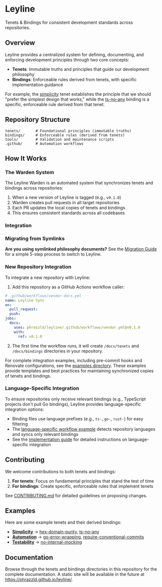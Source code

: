 # Leyline

Tenets & Bindings for consistent development standards across repositories.

## Overview

Leyline provides a centralized system for defining, documenting, and enforcing development principles through two core concepts:

- **Tenets**: Immutable truths and principles that guide our development philosophy
- **Bindings**: Enforceable rules derived from tenets, with specific implementation guidance

For example, the [simplicity](./docs/tenets/simplicity.md) tenet establishes the principle that we should "prefer the simplest design that works," while the [ts-no-any](./docs/bindings/ts-no-any.md) binding is a specific, enforceable rule derived from that tenet.

## Repository Structure

```
tenets/       # Foundational principles (immutable truths)
bindings/     # Enforceable rules (derived from tenets)
tools/        # Validation and maintenance scripts
.github/      # Automation workflows
```

## How It Works

### The Warden System

The Leyline Warden is an automated system that synchronizes tenets and bindings across repositories:

1. When a new version of Leyline is tagged (e.g., `v0.1.0`)
2. Warden creates pull requests in all target repositories
3. Each PR updates the local copies of tenets and bindings
4. This ensures consistent standards across all codebases

### Integration

### Migrating from Symlinks

**Are you using symlinked philosophy documents?** See the [Migration Guide](./docs/migration-guide.md) for a simple 5-step process to switch to Leyline.

### New Repository Integration

To integrate a new repository with Leyline:

1. Add this repository as a GitHub Actions workflow caller:

```yaml
# .github/workflows/vendor-docs.yml
name: Leyline Sync
on:
  pull_request:
  push:
jobs:
  docs:
    uses: phrazzld/leyline/.github/workflows/vendor.yml@v0.1.0
    with:
      ref: v0.1.0
```

2. The first time the workflow runs, it will create `/docs/tenets` and `/docs/bindings` directories in your repository.

For complete integration examples, including pre-commit hooks and Renovate configurations, see the [examples directory](./examples/). These examples provide templates and best practices for maintaining synchronized copies of tenets and bindings.

### Language-Specific Integration

To ensure repositories only receive relevant bindings (e.g., TypeScript projects don't pull Go bindings), Leyline provides language-specific integration options:

- Binding files use language prefixes (e.g., `ts-`, `go-`, `rust-`) for easy filtering
- The [language-specific workflow example](./examples/github-workflows/language-specific-sync.yml) detects repository languages and syncs only relevant bindings
- See the [implementation guide](./docs/implementation-guide.md) for detailed instructions on language-specific integration

## Contributing

We welcome contributions to both tenets and bindings:

1. **For tenets**: Focus on fundamental principles that stand the test of time
2. **For bindings**: Create specific, enforceable rules that implement tenets

See [CONTRIBUTING.md](./docs/CONTRIBUTING.md) for detailed guidelines on proposing changes.

## Examples

Here are some example tenets and their derived bindings:

- **[Simplicity](./docs/tenets/simplicity.md)** → [hex-domain-purity](./docs/bindings/hex-domain-purity.md), [ts-no-any](./docs/bindings/ts-no-any.md)
- **[Automation](./docs/tenets/automation.md)** → [go-error-wrapping](./docs/bindings/go-error-wrapping.md), [require-conventional-commits](./docs/bindings/require-conventional-commits.md)
- **[Testability](./docs/tenets/testability.md)** → [no-internal-mocking](./docs/bindings/no-internal-mocking.md)

## Documentation

Browse through the tenets and bindings directories in this repository for the complete documentation. A static site will be available in the future at https://phrazzld.github.io/leyline/.